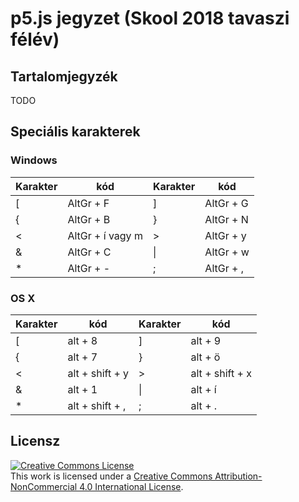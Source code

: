 # p5.js jegyzet (Skool 2018 tavaszi félév)

## Tartalomjegyzék
TODO

## Speciális karakterek
### Windows
| Karakter | kód              | Karakter | kód            |
|----------|------------------|----------|----------------|
| [        | AltGr + F        | ]        | AltGr + G      |
| {        | AltGr + B        | }        | AltGr + N      |
| <        | AltGr + í vagy m | >        | AltGr + y      |
| &        | AltGr + C        | \|       | AltGr + w      |
| *        | AltGr + -        | ;        | AltGr + ,      |

### OS X
| Karakter | kód             | Karakter | kód             |
|----------|-----------------|----------|-----------------|
| [        | alt + 8         | ]        | alt + 9         |
| {        | alt + 7         | }        | alt + ö         |
| <        | alt + shift + y | >        | alt + shift + x |
| &        | alt + 1         | \|       | alt + í         |
| *        | alt + shift + , | ;        | alt + .         |

## Licensz
<a rel="license" href="http://creativecommons.org/licenses/by-nc/4.0/"><img alt="Creative Commons License" style="border-width:0" src="https://i.creativecommons.org/l/by-nc/4.0/88x31.png" /></a><br />This work is licensed under a <a rel="license" href="http://creativecommons.org/licenses/by-nc/4.0/">Creative Commons Attribution-NonCommercial 4.0 International License</a>.